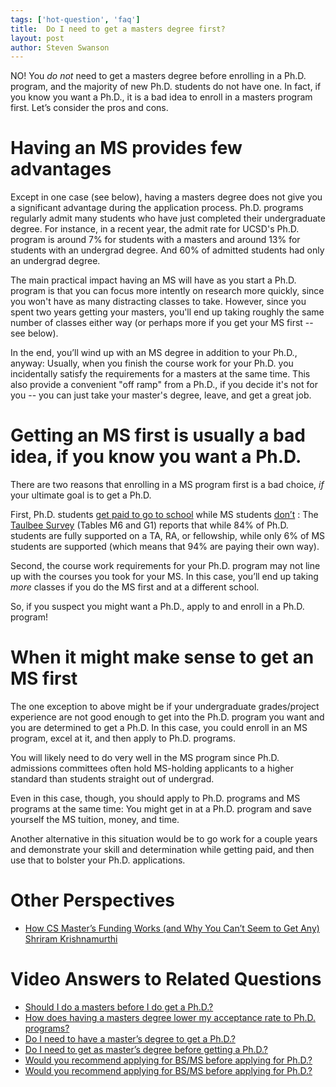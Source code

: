 ```yaml
---
tags: ['hot-question', 'faq'] 
title:  Do I need to get a masters degree first?
layout: post
author: Steven Swanson
---
```


NO! You *do not* need to get a masters degree before enrolling in a Ph.D. program, and the majority of new Ph.D. students do not have one.  In fact, if you know you want a Ph.D., it is a bad idea to enroll in a masters program first. Let’s consider the pros and cons.


# Having an MS provides few advantages

Except in one case (see below), having a masters degree does not give you a significant advantage during the application process. Ph.D. programs regularly admit many students who have just completed their undergraduate degree.  For instance, in a recent year, the admit rate for UCSD's Ph.D. program is around 7% for students with a masters and around 13% for students with an undergrad degree.  And 60% of admitted students had only an undergrad degree.

The main practical impact having an MS will have as you start a Ph.D. program is that you can focus more intently on research more quickly, since you won't have as many distracting classes to take.  However, since you spent two years getting your masters, you'll end up taking roughly the same number of classes either way (or perhaps more if you get your MS first -- see below).

In the end, you’ll wind up with an MS degree in addition to your Ph.D., anyway:  Usually, when you finish the course work for your Ph.D. you incidentally satisfy the requirements for a masters at the same time.  This also provide a convenient "off ramp" from a Ph.D., if you decide it's not for you -- you can just take your master's degree, leave, and get a great job.

# Getting an MS first is usually a bad idea, if you know you want a Ph.D.

There are two reasons that enrolling in a MS program first is a bad choice, _if_ your ultimate goal is to get a Ph.D.

First, Ph.D. students  [get paid to go to school](https://mycsphd.github.io/2021/03/10/how-do-i-pay-for-a-phd.html)  while MS students  [don’t](http://cs.brown.edu/~sk/Memos/Funding-CS-Grad-School/) : The  [Taulbee Survey](https://mycsphd.github.io/2021/03/10/Taulbee-Survey.html)  (Tables M6 and G1) reports that while 84% of Ph.D. students are fully supported on a TA, RA, or fellowship, while only 6% of MS students are supported (which means that 94% are paying their own way).

Second, the course work requirements for your Ph.D. program may not line up with the courses you took for your MS. In this case, you’ll end up taking _more_ classes if you do the MS first and at a different school.

So, if you suspect you might want a Ph.D., apply to and enroll in a Ph.D. program!

# When it might make sense to get an MS first

The one exception to above might be if your undergraduate grades/project experience are not good enough to get into the Ph.D. program you want and you are determined to get a Ph.D.  In this case, you could enroll in an MS program, excel at it, and then apply to Ph.D. programs.

You will likely need to do very well in the MS program since Ph.D. admissions committees often hold MS-holding applicants to a higher standard than students straight out of undergrad.

Even in this case, though, you should apply to Ph.D. programs and MS programs at the same time:  You might get in at a Ph.D. program and save yourself the MS tuition, money, and time.

Another alternative in this situation would be to go work for a couple years and demonstrate your skill and determination while getting paid, and then use that to bolster your Ph.D. applications.

# Other Perspectives

*  [How CS Master’s Funding Works (and Why You Can’t Seem to Get Any)](http://cs.brown.edu/~sk/Memos/Funding-CS-Grad-School/)   [Shriram Krishnamurthi](http://cs.brown.edu/~sk/) 

# Video Answers to Related Questions

* [Should I do a masters before I do get a Ph.D.?](https://www.youtube.com/watch?v=J-PXZE56_QM&t=1440s)
* [How does having a masters degree lower my acceptance rate to Ph.D. programs?](https://www.youtube.com/watch?v=J-PXZE56_QM&t=2999s)
* [Do I need to have a master’s degree to get a Ph.D.? ](https://www.youtube.com/watch?v=BWJKhhgPcf4&t=325s)
* [Do I need to get as master’s degree before getting a Ph.D.? ](https://www.youtube.com/watch?v=thZdtIQ3i_g&t=797s)
* [Would you recommend applying for BS/MS before applying for Ph.D.?](https://www.youtube.com/watch?v=J-PXZE56_QM&t=2010s)
* [Would you recommend applying for BS/MS before applying for Ph.D.?](https://www.youtube.com/watch?v=J-PXZE56_QM&t=2010s)
